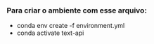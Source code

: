 ### **Para criar o ambiente com esse arquivo:**  
* conda env create -f environment.yml  
* conda activate text-api

